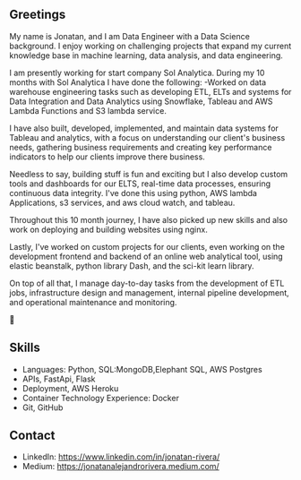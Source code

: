 ## Greetings

My name is Jonatan, and I am Data Engineer with a Data Science background. I enjoy working on challenging projects that expand my current knowledge base in machine learning, data analysis, and data engineering. 

I am presently working for start company Sol Analytica. During my 10 months with Sol Analytica I have done the following: -Worked on data warehouse engineering tasks such as developing ETL, ELTs and systems for Data Integration and Data Analytics using Snowflake, Tableau and AWS Lambda Functions and S3 lambda service.

I have also built, developed, implemented, and maintain data systems for Tableau and analytics, with a focus on understanding our client's business needs, gathering business requirements and creating key performance indicators to help our clients improve there business.

Needless to say, building stuff is fun and exciting but I also develop custom tools and dashboards for our ELTS, real-time data processes, ensuring continuous data integrity. I've done this using python, AWS lambda Applications, s3 services, and aws cloud watch, and tableau.

Throughout this 10 month journey, I have also picked up new skills and also work on deploying and building websites using nginx.

Lastly, I've worked on custom projects for our clients, even working on the development frontend and backend of an online web analytical tool, using elastic beanstalk, python library Dash, and the sci-kit learn library.

On top of all that, I manage day-to-day tasks from the development of ETL jobs, infrastructure design and management, internal pipeline development, and operational maintenance and monitoring.


 
👋

## Skills
- Languages: Python, SQL:MongoDB,Elephant SQL, AWS Postgres
- APIs, FastApi, Flask
- Deployment, AWS Heroku
- Container Technology Experience: Docker
- Git, GitHub

## Contact
- LinkedIn: https://www.linkedin.com/in/jonatan-rivera/
- Medium: https://jonatanalejandrorivera.medium.com/
